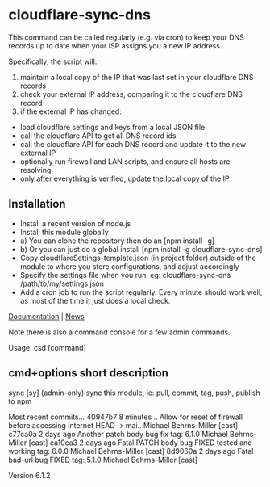 # cloudflare-sync-dns

This command can be called regularly (e.g. via cron) to keep your DNS records up to date when your ISP assigns you a new IP address.

Specifically, the script will:

1) maintain a local copy of the IP that was last set in your cloudflare DNS records
2) check your external IP address, comparing it to the cloudflare DNS record
3) if the external IP has changed:
* load cloudflare settings and keys from a local JSON file
* call the cloudflare API to get all DNS record ids
* call the cloudflare API for each DNS record and update it to the new external IP
* optionally run firewall and LAN scripts, and ensure all hosts are resolving 
* only after everything is verified, update the local copy of the IP

## Installation
* Install a recent version of node.js
* Install this module globally
* a) You can clone the repository then do an [npm install -g]
* b) Or you can just do a global install [npm install -g cloudflare-sync-dns]
* Copy cloudflareSettings-template.json (in project folder) outside of the module to where you store configurations, and adjust accordingly
* Specify the settings file when you run, eg: cloudflare-sync-dns /path/to/my/settings.json
* Add a cron job to run the script regularly.  Every minute should work well, as most of the time it just does a local check.

[Documentation](https://bitpost.com/wiki/Cloudflare-sync-dns) | [News](https://bitpost.com/news)

Note there is also a command console for a few admin commands.

Usage: csd [command]

  cmd+options           short description
  ---------------------------------------
  sync                  [sy]  (admin-only) sync this module, ie: pull, commit, tag, push, publish to npm



Most recent commits...
  40947b7 8 minutes .. Allow for reset of firewall before accessing internet HEAD -> mai.. Michael Behrns-Miller [cast]
  c77ca0a   2 days ago Another patch body bug fix                               tag: 6.1.0 Michael Behrns-Miller [cast]
  ea10ca3   2 days ago Fatal PATCH body bug FIXED tested and working            tag: 6.0.0 Michael Behrns-Miller [cast]
  8d9060a   2 days ago Fatal bad-url bug FIXED                                  tag: 5.1.0 Michael Behrns-Miller [cast]

Version 6.1.2
